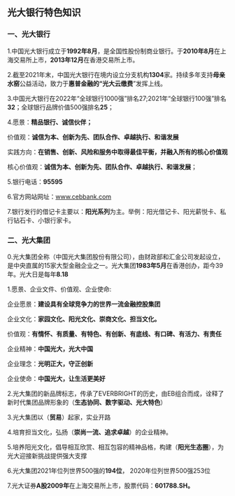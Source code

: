 ## 光大银行特色知识

### 一、光大银行

1.中国光大银行成立于**1992年8月**，是全国性股份制商业银行。于**2010年8月**在上海交易所上市，**2013年12月**在香港交易所上市。

2.截至2021年末，中国光大银行在境内设立分支机构**1304**家。持续多年支持**母亲水窑**公益活动，致力于**惠普金融的“光大云缴费**”发挥上线。

3.中国光大银行在2022年“全球银行1000强”排名27;2021年“全球银行100强”排名**32**；全球银行品牌价值500强排名**25**；

4.愿景：**精品银行、诚信伙伴；**

价值观：**诚信为本、创新为先、团队合作、卓越执行、和谐发展**

实践方向：**在销售、创新、风险和服务中取得最佳平衡，并融入所有的核心价值观**

核心价值观：**诚信为本、创新为先、团队合作、卓越执行、和谐发展**；

5.银行电话：**95595**

6.官方网站网址：www.cebbank.com

7.银行发行的借记卡主要以：**阳光系列**为主。举例：阳光借记卡、阳光薪悦卡、私行钻石卡、小银行家卡。

### 二、光大集团

0.光大集团全称（中国光大集团股份有限公司），由财政部和汇金公司发起设立，是中央直属的15家大型金融企业之一。光大集团**1983年5月**在香港创办，距今39年。光大日是每年**8.18**

1.愿景、企业文件、价值观、企业使命:

企业愿景：**建设具有全球竞争力的世界一流金融控股集团**

企业文化：**家园文化、阳光文化、崇商文化、担当文化。**

价值观：**有情怀、有质量、有特色、有创新、有底线、有口碑、有活力、有责任**

企业精神：**中国光大，光大中国**

企业理念：**光明正大，守正创新**

企业使命：**中国光大，让生活更美好**

2.光大集团的新品牌标志，传承了EVERBRIGHT的历史，由EB组合而成，诠释了新时代集团品牌形象的（**生态协同、数字驱动、光大特色**）

3.光大集团以（**贸易**）起家，实业开路

4.培育担当文化，弘扬（**崇尚一流、追求卓越**）的企业精神。

5.培养阳光文化，倡导相互欣赏、相互包容的精神品格，构建（**阳光生态圈**），为光大迎接新挑战提供强大支撑

6.光大集团2021年位列世界500强的**194位**， 2020年位列世界500强253位

7.光大证券**A股2009年**在上海交易所上市，股票代码：**601788.SH。**